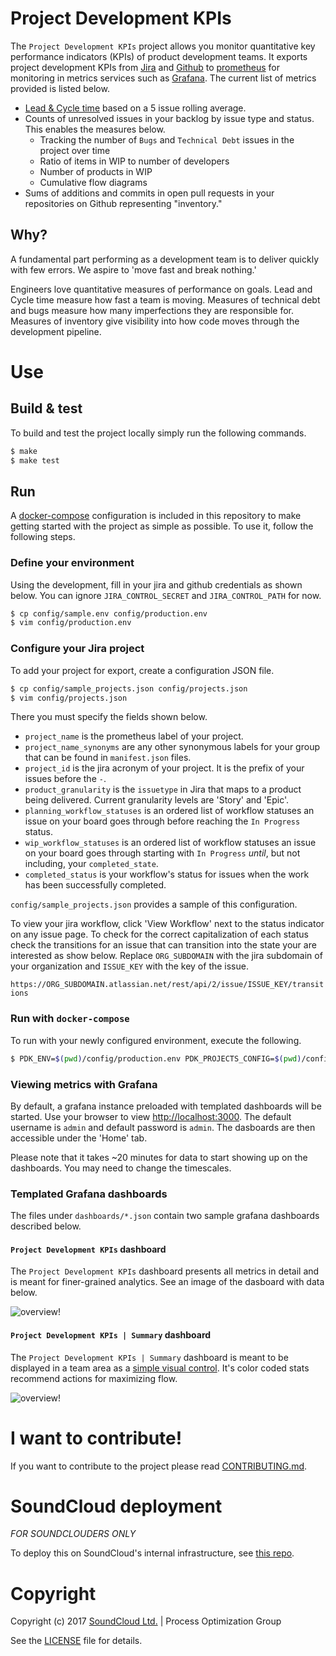 # Project Development KPIs
The `Project Development KPIs` project allows you monitor quantitative key performance indicators (KPIs) of product development teams. It exports project development KPIs from [Jira](https://www.atlassian.com/software/jira) and [Github](https://github.com) to [prometheus](https://prometheus.io) for monitoring in metrics services such as [Grafana](https://grafana.com/). The current list of metrics provided is listed below.

* [Lead & Cycle time](https://medium.com/swlh/agile-metrics-the-good-the-bad-and-the-ugly-65639d28fd29#.iof3qoqfe) based on a 5 issue rolling average.
* Counts of unresolved issues in your backlog by issue type and status. This enables the measures below.
  * Tracking the number of `Bugs` and `Technical Debt` issues in the project over time
  * Ratio of items in WIP to number of developers
  * Number of products in WIP
  * Cumulative flow diagrams
* Sums of additions and commits in open pull requests in your repositories on Github representing "inventory."

## Why?

A fundamental part performing as a development team is to deliver quickly with few errors. We aspire to 'move fast and break nothing.'

Engineers love quantitative measures of performance on goals. Lead and Cycle time measure how fast a team is moving. Measures of technical debt and bugs measure how many imperfections they are responsible for. Measures of inventory give visibility into how code moves through the development pipeline.

# Use

## Build & test

To build and test the project locally simply run the following commands.

```bash
$ make
$ make test
```

## Run

A [docker-compose](https://docs.docker.com/compose/) configuration is included in this repository to make getting started with the project as simple as possible. To use it, follow the following steps.

### Define your environment

Using the development, fill in your jira and github credentials as shown below. You can ignore `JIRA_CONTROL_SECRET` and `JIRA_CONTROL_PATH` for now.

```bash
$ cp config/sample.env config/production.env
$ vim config/production.env
```
### Configure your Jira project

To add your project for export, create a configuration JSON file.

```bash
$ cp config/sample_projects.json config/projects.json
$ vim config/projects.json
```

There you must specify the fields shown below.

* `project_name` is the prometheus label of your project.
* `project_name_synonyms` are any other synonymous labels for your group that can be found in `manifest.json` files.
* `project_id` is the jira acronym of your project. It is the prefix of your issues before the `-`.
* `product_granularity` is the `issuetype` in Jira that maps to a product being delivered. Current granularity levels are 'Story' and 'Epic'.
* `planning_workflow_statuses` is an ordered list of workflow statuses an issue on your board goes through before reaching the `In Progress` status.
* `wip_workflow_statuses` is an ordered list of workflow statuses an issue on your board goes through starting with `In Progress` _until_, but not including, your `completed_state`.
* `completed_status` is your workflow's status for issues when the work has been successfully completed.

`config/sample_projects.json` provides a sample of this configuration.

To view your jira workflow, click 'View Workflow' next to the status indicator on any issue page. To check for the correct capitalization of each status check the transitions for an issue that can transition into the state your are interested as show below. Replace `ORG_SUBDOMAIN` with the jira subdomain of your organization and `ISSUE_KEY` with the key of the issue.

`https://ORG_SUBDOMAIN.atlassian.net/rest/api/2/issue/ISSUE_KEY/transitions`

### Run with `docker-compose`

To run with your newly configured environment, execute the following.

```bash
$ PDK_ENV=$(pwd)/config/production.env PDK_PROJECTS_CONFIG=$(pwd)/config/projects.json ./compose-ctl up
```

### Viewing metrics with Grafana

By default, a grafana instance preloaded with templated dashboards will be started. Use your browser to view [http://localhost:3000](http://localhost:3000). The default username is `admin` and default password is `admin`. The dasboards are then accessible under the 'Home' tab.

Please note that it takes ~20 minutes for data to start showing up on the dashboards. You may need to change the timescales.

### Templated Grafana dashboards

The files under `dashboards/*.json` contain two sample grafana dashboards described below.

#### `Project Development KPIs` dashboard
The `Project Development KPIs` dashboard presents all metrics in detail and is meant for finer-grained analytics. See an image of the dasboard with data below.

![overview!](https://github.com/soundcloud/project-dev-kpis/blob/master/assets/overview_dashboard.png?raw=true)

#### `Project Development KPIs | Summary` dashboard

The `Project Development KPIs | Summary` dashboard is meant to be displayed in a team area as a [simple visual control](https://en.wikipedia.org/wiki/Visual_control). It's color coded stats recommend actions for maximizing flow.

![overview!](https://github.com/soundcloud/project-dev-kpis/blob/master/assets/summary_dashboard.png?raw=true)

# I want to contribute!

If you want to contribute to the project please read
[CONTRIBUTING.md](CONTRIBUTING.md).

# SoundCloud deployment

*FOR SOUNDCLOUDERS ONLY*

To deploy this on SoundCloud's internal infrastructure, see [this repo](https://github.com/soundcloud/project-dev-kpis-deployment).

# Copyright

Copyright (c) 2017 [SoundCloud Ltd.](http://soundcloud.com) | Process Optimization Group

See the [LICENSE](LICENSE) file for details.
